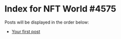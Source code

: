 # Index for NFT World #4575
Posts will be displayed in the order below:

- [Your first post](./001-first.md)

